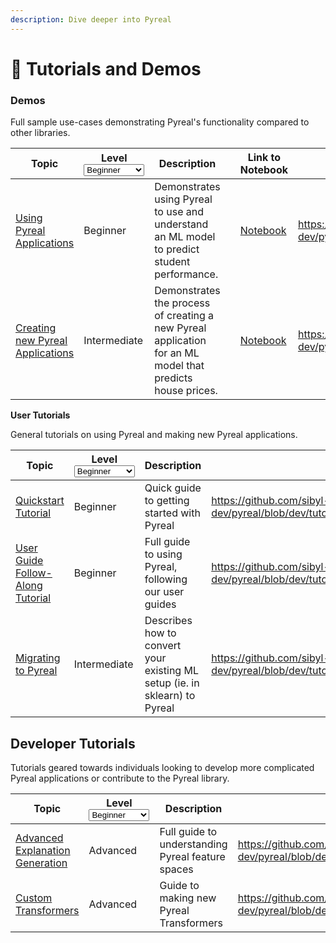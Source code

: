 ```yaml
---
description: Dive deeper into Pyreal
---
```


# 🍎 Tutorials and Demos

### **Demos**

Full sample use-cases demonstrating Pyreal's functionality compared to other libraries.

<table data-view="cards"><thead><tr><th>Topic</th><th>Level<select><option value="ITO1lxIgKABL" label="Beginner" color="blue"></option><option value="YST8GlFm6H4p" label="Intermediate" color="blue"></option><option value="6g9yQSltKGCn" label="Advanced" color="blue"></option></select></th><th>Description</th><th></th><th data-hidden>Link to Notebook</th><th data-hidden data-card-target data-type="content-ref"></th></tr></thead><tbody><tr><td><a href="https://github.com/sibyl-dev/pyreal/blob/dev/tutorials/demos/demo1_student_performance.ipynb">Using Pyreal Applications</a></td><td><span data-option="ITO1lxIgKABL">Beginner</span></td><td>Demonstrates using Pyreal to use and understand an ML model to predict student performance.</td><td></td><td><a href="https://github.com/sibyl-dev/pyreal/blob/dev/tutorials/demos/demo1_student_performance.ipynb">Notebook</a></td><td><a href="https://github.com/sibyl-dev/pyreal/blob/dev/tutorials/demos/demo1_student_performance.ipynb">https://github.com/sibyl-dev/pyreal/blob/dev/tutorials/demos/demo1_student_performance.ipynb</a></td></tr><tr><td><a href="https://github.com/sibyl-dev/pyreal/blob/dev/tutorials/demos/demo2_housing.ipynb">Creating new Pyreal Applications</a></td><td><span data-option="YST8GlFm6H4p">Intermediate</span></td><td>Demonstrates the process of creating a new Pyreal application for an ML model that predicts house prices.</td><td></td><td><a href="https://github.com/sibyl-dev/pyreal/blob/dev/tutorials/demos/demo2_housing.ipynb">Notebook</a></td><td><a href="https://github.com/sibyl-dev/pyreal/blob/dev/tutorials/demos/demo2_housing.ipynb">https://github.com/sibyl-dev/pyreal/blob/dev/tutorials/demos/demo2_housing.ipynb</a></td></tr></tbody></table>

**User Tutorials**

General tutorials on using Pyreal and making new Pyreal applications.

<table data-view="cards"><thead><tr><th>Topic</th><th>Level<select><option value="Q2tCgOSVpxV8" label="Beginner" color="blue"></option><option value="B8AGORolJQqa" label="Intermediate" color="blue"></option><option value="9FSavLMlMFf4" label="Advanced" color="blue"></option></select></th><th>Description</th><th data-hidden data-card-target data-type="content-ref"></th></tr></thead><tbody><tr><td><a href="https://github.com/sibyl-dev/pyreal/blob/dev/tutorials/quickstart.ipynb">Quickstart Tutorial</a></td><td><span data-option="Q2tCgOSVpxV8">Beginner</span></td><td>Quick guide to getting started with Pyreal</td><td><a href="https://github.com/sibyl-dev/pyreal/blob/dev/tutorials/quickstart.ipynb">https://github.com/sibyl-dev/pyreal/blob/dev/tutorials/quickstart.ipynb</a></td></tr><tr><td><a href="https://github.com/sibyl-dev/pyreal/blob/dev/tutorials/user_guide.ipynb">User Guide Follow-Along Tutorial</a></td><td><span data-option="Q2tCgOSVpxV8">Beginner</span></td><td>Full guide to using Pyreal, following our user guides</td><td><a href="https://github.com/sibyl-dev/pyreal/blob/dev/tutorials/user_guide.ipynb">https://github.com/sibyl-dev/pyreal/blob/dev/tutorials/user_guide.ipynb</a></td></tr><tr><td><a href="https://github.com/sibyl-dev/pyreal/blob/dev/tutorials/migrating_to_pyreal.ipynb">Migrating to Pyreal </a></td><td><span data-option="B8AGORolJQqa">Intermediate</span></td><td>Describes how to convert your existing ML setup (ie. in sklearn) to Pyreal</td><td><a href="https://github.com/sibyl-dev/pyreal/blob/dev/tutorials/migrating_to_pyreal.ipynb">https://github.com/sibyl-dev/pyreal/blob/dev/tutorials/migrating_to_pyreal.ipynb</a></td></tr></tbody></table>

## Developer Tutorials

Tutorials geared towards individuals looking to develop more complicated Pyreal applications or contribute to the Pyreal library.

<table data-view="cards"><thead><tr><th>Topic</th><th>Level<select><option value="Q2tCgOSVpxV8" label="Beginner" color="blue"></option><option value="B8AGORolJQqa" label="Intermediate" color="blue"></option><option value="9FSavLMlMFf4" label="Advanced" color="blue"></option></select></th><th>Description</th><th data-hidden data-card-target data-type="content-ref"></th></tr></thead><tbody><tr><td><a href="https://github.com/sibyl-dev/pyreal/blob/dev/tutorials/developer_tutorials/advanced_explanation_generation.ipynb">Advanced Explanation Generation</a></td><td><span data-option="9FSavLMlMFf4">Advanced</span></td><td>Full guide to understanding Pyreal feature spaces</td><td><a href="https://github.com/sibyl-dev/pyreal/blob/dev/tutorials/developer_tutorials/advanced_explanation_generation.ipynb">https://github.com/sibyl-dev/pyreal/blob/dev/tutorials/developer_tutorials/advanced_explanation_generation.ipynb</a></td></tr><tr><td><a href="https://github.com/sibyl-dev/pyreal/blob/dev/tutorials/developer_tutorials/custom_transformers.ipynb">Custom Transformers</a></td><td><span data-option="9FSavLMlMFf4">Advanced</span></td><td>Guide to making new Pyreal Transformers</td><td><a href="https://github.com/sibyl-dev/pyreal/blob/dev/tutorials/developer_tutorials/custom_transformers.ipynb">https://github.com/sibyl-dev/pyreal/blob/dev/tutorials/developer_tutorials/custom_transformers.ipynb</a></td></tr></tbody></table>

